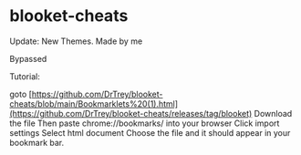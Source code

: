 # blooket-cheats

Update:
New Themes. Made by me

Bypassed

Tutorial:

goto [https://github.com/DrTrey/blooket-cheats/blob/main/Bookmarklets%20(1).html](https://github.com/DrTrey/blooket-cheats/releases/tag/blooket)
Download the file
Then paste chrome://bookmarks/ into your browser
Click import settings
Select html document
Choose the file
and it should appear in your bookmark bar.
